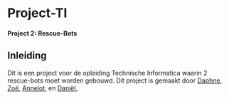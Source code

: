 # Project-TI
#### Project 2: Rescue-Bots



## Inleiding
Dit is een project voor de opleiding Technische Informatica waarin 2 rescue-bots moet worden gebouwd. 
Dit project is gemaakt door [Daphne](https://github.com/OverlordOE), [Zoë](https://github.com/okapifan), [Annelot](https://github.com/annelotJanssen), en [Daniël](https://github.com/Danielvdd1),
